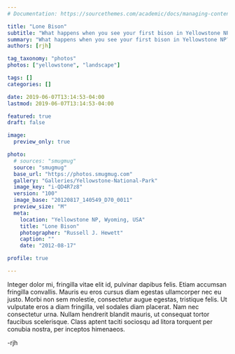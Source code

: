 ```yaml
---
# Documentation: https://sourcethemes.com/academic/docs/managing-content/

title: "Lone Bison"
subtitle: "What happens when you see your first bison in Yellowstone NP?"
summary: "What happens when you see your first bison in Yellowstone NP?"
authors: [rjh]

tag_taxonomy: "photos"
photos: ["yellowstone", "landscape"]

tags: []
categories: []

date: 2019-06-07T13:14:53-04:00
lastmod: 2019-06-07T13:14:53-04:00

featured: true
draft: false

image:
  preview_only: true

photo:
  # sources: "smugmug"
  source: "smugmug"
  base_url: "https://photos.smugmug.com"
  gallery: "Galleries/Yellowstone-National-Park"
  image_key: "i-QD4R7z8"
  version: "100"
  image_base: "20120817_140549_D70_0011"
  preview_size: "M"
  meta:
    location: "Yellowstone NP, Wyoming, USA"
    title: "Lone Bison"
    photographer: "Russell J. Hewett"
    caption: ""
    date: "2012-08-17"

profile: true

---
```


Integer dolor mi, fringilla vitae elit id, pulvinar dapibus felis. Etiam accumsan fringilla convallis. Mauris eu eros cursus diam egestas ullamcorper nec eu justo. Morbi non sem molestie, consectetur augue egestas, tristique felis. Ut vulputate eros a diam fringilla, vel sodales diam placerat. Nam nec consectetur urna. Nullam hendrerit blandit mauris, ut consequat tortor faucibus scelerisque. Class aptent taciti sociosqu ad litora torquent per conubia nostra, per inceptos himenaeos.


-rjh
